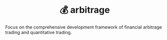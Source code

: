 # <center>💰 arbitrage </center>  
Focus on the comprehensive development framework of financial arbitrage trading and quantitative trading.